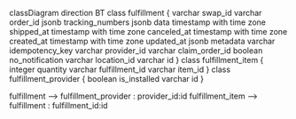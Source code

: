 classDiagram
direction BT
class fulfillment {
   varchar swap_id
   varchar order_id
   jsonb tracking_numbers
   jsonb data
   timestamp with time zone shipped_at
   timestamp with time zone canceled_at
   timestamp with time zone created_at
   timestamp with time zone updated_at
   jsonb metadata
   varchar idempotency_key
   varchar provider_id
   varchar claim_order_id
   boolean no_notification
   varchar location_id
   varchar id
}
class fulfillment_item {
   integer quantity
   varchar fulfillment_id
   varchar item_id
}
class fulfillment_provider {
   boolean is_installed
   varchar id
}

fulfillment  -->  fulfillment_provider : provider_id:id
fulfillment_item  -->  fulfillment : fulfillment_id:id
